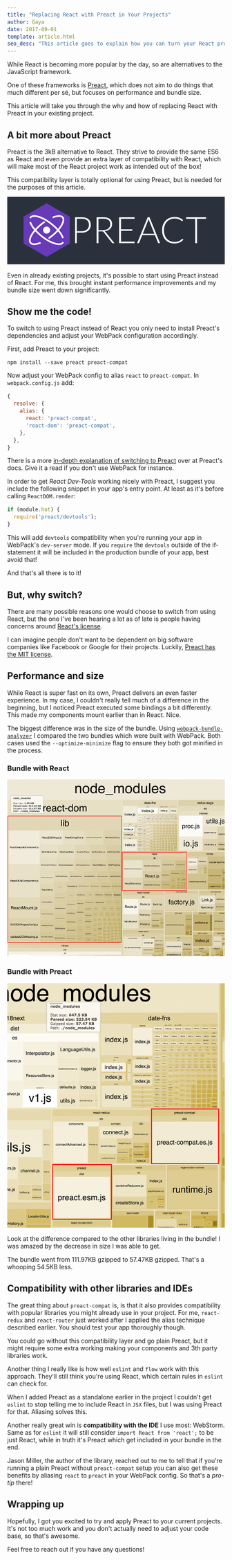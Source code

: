 ```yaml
---
title: "Replacing React with Preact in Your Projects"
author: Gaya
date: 2017-09-01
template: article.html
seo_desc: "This article goes to explain how you can turn your React project into a Preact project and why you should too!"
---
```


While React is becoming more popular by the day, so are alternatives to the JavaScript framework.

One of these frameworks is [Preact](https://preactjs.com/), which does not aim to do things that
much different per sé, but focuses on performance and bundle size.

This article will take you through the why and how of replacing React with Preact in your existing
project.

<span class="more"></span>

## A bit more about Preact

Preact is the 3kB alternative to React. They strive to provide the same ES6 as React and even
provide an extra layer of compatibility with React, which will make most of the React project work
as intended out of the box!

This compatibility layer is totally optional for using Preact, but is needed for the purposes of
this article.

![Preact](preact.png "Preact logo")

Even in already existing projects, it's possible to start using Preact instead of React. For me,
this brought instant performance improvements and my bundle size went down significantly.

## Show me the code!

To switch to using Preact instead of React you only need to install Preact's dependencies and adjust
your WebPack configuration accordingly.

First, add Preact to your project:

```
npm install --save preact preact-compat
```

Now adjust your WebPack config to alias `react` to `preact-compat`. In `webpack.config.js` add:

```js
{
  resolve: {
    alias: {
      react: 'preact-compat',
      'react-dom': 'preact-compat',
    },
  },
}
```

There is a more [in-depth explanation of switching to Preact](https://preactjs.com/guide/switching-to-preact)
over at Preact's docs. Give it a read if you don't use WebPack for instance.

In order to get _React Dev-Tools_ working nicely with Preact, I suggest you include the following
snippet in your app's entry point. At least as it's before calling `ReactDOM.render`:

```js
if (module.hot) {
  require('preact/devtools');
}
```

This will add `devtools` compatibility when you're running your app in WebPack's `dev-server` mode.
If you `require` the `devtools` outside of the if-statement it will be included in the production
bundle of your app, best avoid that!

And that's all there is to it!

## But, why switch?

There are many possible reasons one would choose to switch from using React, but the one I've been
hearing a lot as of late is people having concerns around [React's license](https://code.facebook.com/posts/112130496157735/explaining-react-s-license/).

I can imagine people don't want to be dependent on big software companies like Facebook or Google
for their projects. Luckily, [Preact has the MIT license](https://github.com/developit/preact/blob/master/LICENSE).

## Performance and size

While React is super fast on its own, Preact delivers an even faster experience. In my case, I
couldn't really tell much of a difference in the beginning, but I noticed Preact executed some
bindings a bit differently. This made my components mount earlier than in React. Nice.

The biggest difference was in the size of the bundle. Using [`webpack-bundle-analyzer`](https://github.com/th0r/webpack-bundle-analyzer)
I compared the two bundles which were built with WebPack. Both cases used the `--optimize-minimize`
flag to ensure they both got minified in the process.

### Bundle with React
![React bundle](react-package.png "React bundle size")

### Bundle with Preact
![Preact bundle](preact-package.png "Preact bundle size")

Look at the difference compared to the other libraries living in the bundle! I was amazed by the
decrease in size I was able to get.

The bundle went from 111.97KB gzipped to 57.47KB gzipped. That's a whooping 54.5KB less.

## Compatibility with other libraries and IDEs

The great thing about `preact-compat` is, is that it also provides compatibility with popular
libraries you might already use in your project. For me, `react-redux` and `react-router` just worked
after I applied the alias technique described earlier. You should test your app thoroughly though.

You could go without this compatibility layer and go plain Preact, but it might require some extra
working making your components and 3th party libraries work.

Another thing I really like is how well `eslint` and `flow` work with this approach. They'll still
think you're using React, which certain rules in `eslint` can check for.

When I added Preact as a standalone earlier in the project I couldn't get `eslint` to stop telling
me to include React in `JSX` files, but I was using Preact for that. Aliasing solves this.

Another really great win is **compatibility with the IDE** I use most: WebStorm. Same as for `eslint` it
will still consider `import React from 'react';` to be just React, while in truth it's Preact which
get included in your bundle in the end.

Jason Miller, the author of the library, reached out to me to tell that if you're running a plain
Preact without `preact-compat` setup you can also get these benefits by aliasing `react` to `preact`
in your WebPack config. So that's a *pro-tip* there!

## Wrapping up

Hopefully, I got you excited to try and apply Preact to your current projects. It's not too much
work and you don't actually need to adjust your code base, so that's awesome.

Feel free to reach out if you have any questions!